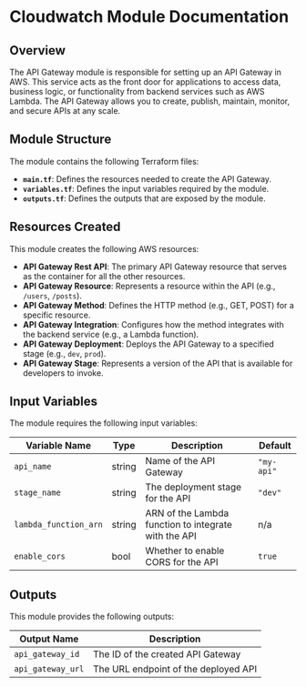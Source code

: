 # Cloudwatch Module Documentation

## Overview

The API Gateway module is responsible for setting up an API Gateway in AWS. This service acts as the front door for applications to access data, business logic, or functionality from backend services such as AWS Lambda. The API Gateway allows you to create, publish, maintain, monitor, and secure APIs at any scale.

## Module Structure

The module contains the following Terraform files:
- **`main.tf`**: Defines the resources needed to create the API Gateway.
- **`variables.tf`**: Defines the input variables required by the module.
- **`outputs.tf`**: Defines the outputs that are exposed by the module.

## Resources Created

This module creates the following AWS resources:
- **API Gateway Rest API**: The primary API Gateway resource that serves as the container for all the other resources.
- **API Gateway Resource**: Represents a resource within the API (e.g., `/users`, `/posts`).
- **API Gateway Method**: Defines the HTTP method (e.g., GET, POST) for a specific resource.
- **API Gateway Integration**: Configures how the method integrates with the backend service (e.g., a Lambda function).
- **API Gateway Deployment**: Deploys the API Gateway to a specified stage (e.g., `dev`, `prod`).
- **API Gateway Stage**: Represents a version of the API that is available for developers to invoke.

## Input Variables

The module requires the following input variables:

| Variable Name           | Type   | Description                                           | Default         |
|-------------------------|--------|-------------------------------------------------------|-----------------|
| `api_name`              | string | Name of the API Gateway                               | `"my-api"`      |
| `stage_name`            | string | The deployment stage for the API                      | `"dev"`         |
| `lambda_function_arn`   | string | ARN of the Lambda function to integrate with the API  | n/a             |
| `enable_cors`           | bool   | Whether to enable CORS for the API                    | `true`          |

## Outputs

This module provides the following outputs:

| Output Name             | Description                                           |
|-------------------------|-------------------------------------------------------|
| `api_gateway_id`        | The ID of the created API Gateway                     |
| `api_gateway_url`       | The URL endpoint of the deployed API                  |

